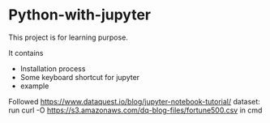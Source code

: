 # Python-with-jupyter

This project is for learning purpose.

It contains
- Installation process
- Some keyboard shortcut for jupyter
- example


Followed https://www.dataquest.io/blog/jupyter-notebook-tutorial/
dataset: run curl -O https://s3.amazonaws.com/dq-blog-files/fortune500.csv in cmd